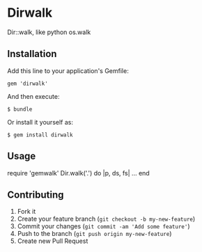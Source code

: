 # Dirwalk

Dir::walk, like python os.walk

## Installation

Add this line to your application's Gemfile:

    gem 'dirwalk'

And then execute:

    $ bundle

Or install it yourself as:

    $ gem install dirwalk

## Usage

require 'gemwalk'
Dir.walk('.') do |p, ds, fs|
  ...
end

## Contributing

1. Fork it
2. Create your feature branch (`git checkout -b my-new-feature`)
3. Commit your changes (`git commit -am 'Add some feature'`)
4. Push to the branch (`git push origin my-new-feature`)
5. Create new Pull Request
